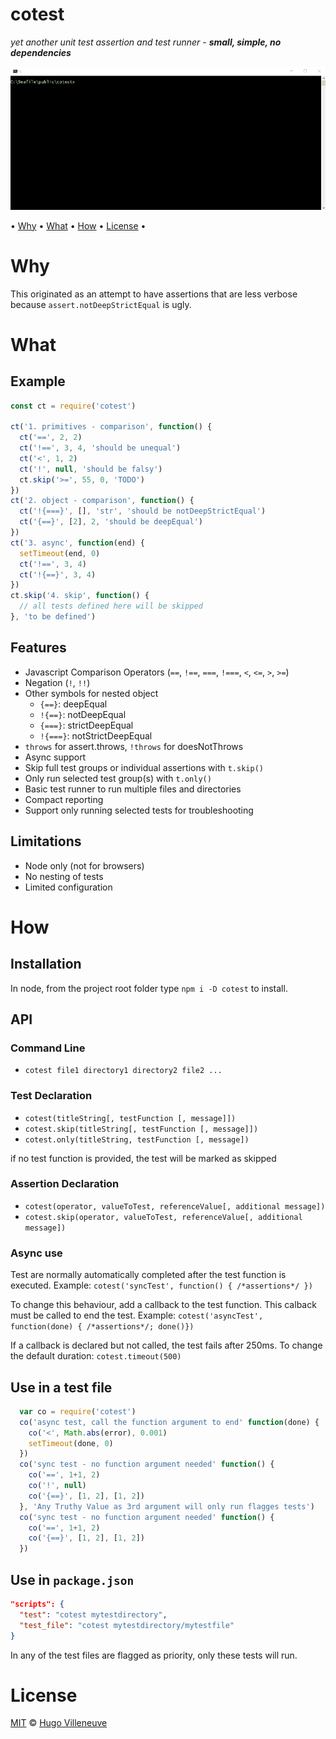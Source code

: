 <!-- markdownlint-disable MD004 MD007 MD010 MD041 MD022 MD024 MD032 -->
# cotest

*yet another unit test assertion and test runner* -
***small, simple, no dependencies***

![ScreenCap](./cotest.gif)

• [Why](#why) • [What](#what) • [How](#how) • [License](#license) •

# Why

This originated as an attempt to have assertions that are less verbose because `assert.notDeepStrictEqual` is ugly.

# What

## Example

```javascript
const ct = require('cotest')

ct('1. primitives - comparison', function() {
  ct('==', 2, 2)
  ct('!==', 3, 4, 'should be unequal')
  ct('<', 1, 2)
  ct('!', null, 'should be falsy')
  ct.skip('>=', 55, 0, 'TODO')
})
ct('2. object - comparison', function() {
  ct('!{===}', [], 'str', 'should be notDeepStrictEqual')
  ct('{==}', [2], 2, 'should be deepEqual')
})
ct('3. async', function(end) {
  setTimeout(end, 0)
  ct('!==', 3, 4)
  ct('!{==}', 3, 4)
})
ct.skip('4. skip', function() {
  // all tests defined here will be skipped
}, 'to be defined')
```

## Features

* Javascript Comparison Operators (`==`, `!==`, `===`, `!===`, `<`, `<=`, `>`, `>=`)
* Negation (`!`, `!!`)
* Other symbols for nested object
  * `{==}`: deepEqual
  * `!{==}`: notDeepEqual
  * `{===}`: strictDeepEqual
  * `!{===}`: notStrictDeepEqual
* `throws` for assert.throws, `!throws` for doesNotThrows
* Async support
* Skip full test groups or individual assertions with `t.skip()`
* Only run selected test group(s) with `t.only()`
* Basic test runner to run multiple files and directories
* Compact reporting
* Support only running selected tests for troubleshooting

## Limitations

* Node only (not for browsers)
* No nesting of tests
* Limited configuration

# How

## Installation

In node, from the project root folder type `npm i -D cotest` to install.

## API

### Command Line
* `cotest file1 directory1 directory2 file2 ...`

### Test Declaration
* `cotest(titleString[, testFunction [, message]])`
* `cotest.skip(titleString[, testFunction [, message]])`
* `cotest.only(titleString, testFunction [, message])`

if no test function is provided, the test will be marked as skipped

### Assertion Declaration
* `cotest(operator, valueToTest, referenceValue[, additional message])`
* `cotest.skip(operator, valueToTest, referenceValue[, additional message])`

### Async use

Test are normally automatically completed after the test function is executed.
Example: `cotest('syncTest', function() { /*assertions*/ })`

To change this behaviour, add a callback to the test function. This calback must be called to end the test.
Example: `cotest('asyncTest', function(done) { /*assertions*/; done()})`

If a callback is declared but not called, the test fails after 250ms.
To change the default duration: `cotest.timeout(500)`

## Use in a test file

```javascript
  var co = require('cotest')
  co('async test, call the function argument to end' function(done) {
    co('<', Math.abs(error), 0.001)
    setTimeout(done, 0)
  })
  co('sync test - no function argument needed' function() {
    co('==', 1+1, 2)
    co('!', null)
    co('{==}', [1, 2], [1, 2])
  }, 'Any Truthy Value as 3rd argument will only run flagges tests')
  co('sync test - no function argument needed' function() {
    co('==', 1+1, 2)
    co('{==}', [1, 2], [1, 2])
  })
```

## Use in `package.json`

```json
"scripts": {
  "test": "cotest mytestdirectory",
  "test_file": "cotest mytestdirectory/mytestfile"
}
```

In any of the test files are flagged as priority, only these tests will run.

# License

[MIT](http://www.opensource.org/licenses/MIT) © [Hugo Villeneuve](https://github.com/hville)

